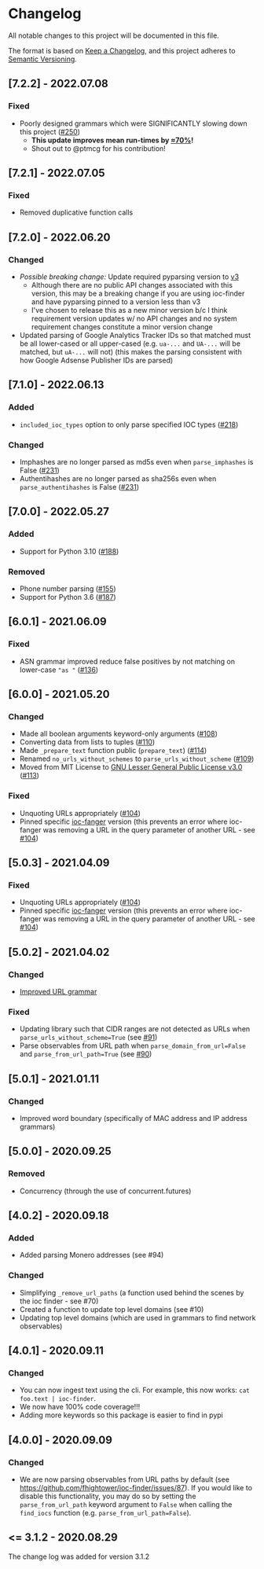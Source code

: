 # Changelog

All notable changes to this project will be documented in this file.

The format is based on [Keep a Changelog](https://keepachangelog.com/en/1.0.0/), and this project adheres to [Semantic Versioning](https://semver.org/).

## [7.2.2] - 2022.07.08

### Fixed

- Poorly designed grammars which were SIGNIFICANTLY slowing down this project ([#250](https://github.com/fhightower/ioc-finder/pull/250))
  - **This update improves mean run-times by [≈70%](https://github.com/fhightower/ioc-finder/pull/253/files#diff-8e67b346e4b32f0cd637dbd271c16ab649c05fdf6aa7fe443cc85c0d8ca6ad07R149)!**
  - Shout out to @ptmcg for his contribution!

## [7.2.1] - 2022.07.05

### Fixed

- Removed duplicative function calls

## [7.2.0] - 2022.06.20

### Changed

- *Possible breaking change:* Update required pyparsing version to [v3](https://github.com/pyparsing/pyparsing/blob/966d6fded149c6c11993746b0d72166bc04e4504/CHANGES#L49)
  - Although there are no public API changes associated with this version, this may be a breaking change if you are using ioc-finder and have pyparsing pinned to a version less than v3
  - I've chosen to release this as a new minor version b/c I think requirement version updates w/ no API changes and no system requirement changes constitute a minor version change
- Updated parsing of Google Analytics Tracker IDs so that matched must be all lower-cased or all upper-cased (e.g. `ua-...` and `UA-...` will be matched, but `uA-...` will not)  (this makes the parsing consistent with how Google Adsense Publisher IDs are parsed)

## [7.1.0] - 2022.06.13

### Added

- `included_ioc_types` option to only parse specified IOC types ([#218](https://github.com/fhightower/ioc-finder/issues/218))

### Changed

- Imphashes are no longer parsed as md5s even when `parse_imphashes` is False ([#231](https://github.com/fhightower/ioc-finder/issues/231))
- Authentihashes are no longer parsed as sha256s even when `parse_authentihashes` is False ([#231](https://github.com/fhightower/ioc-finder/issues/231))

## [7.0.0] - 2022.05.27

### Added

- Support for Python 3.10 ([#188](https://github.com/fhightower/ioc-finder/issues/188))

### Removed

- Phone number parsing ([#155](https://github.com/fhightower/ioc-finder/issues/155))
- Support for Python 3.6 ([#187](https://github.com/fhightower/ioc-finder/issues/187))

## [6.0.1] - 2021.06.09

### Fixed

- ASN grammar improved reduce false positives by not matching on lower-case `"as "` ([#136](https://github.com/fhightower/ioc-finder/issues/136))

## [6.0.0] - 2021.05.20

### Changed

- Made all boolean arguments keyword-only arguments ([#108](https://github.com/fhightower/ioc-finder/issues/108))
- Converting data from lists to tuples ([#110](https://github.com/fhightower/ioc-finder/issues/110))
- Made `_prepare_text` function public (`prepare_text`) ([#114](https://github.com/fhightower/ioc-finder/issues/114))
- Renamed `no_urls_without_schemes` to `parse_urls_without_scheme` ([#109](https://github.com/fhightower/ioc-finder/issues/109))
- Moved from MIT License to [GNU Lesser General Public License v3.0](https://choosealicense.com/licenses/lgpl-3.0/) ([#113](https://github.com/fhightower/ioc-finder/issues/113))

### Fixed

- Unquoting URLs appropriately ([#104](https://github.com/fhightower/ioc-finder/issues/104))
- Pinned specific [ioc-fanger](https://github.com/ioc-fang/ioc-fanger) version (this prevents an error where ioc-fanger was removing a URL in the query parameter of another URL - see [#104](https://github.com/fhightower/ioc-finder/issues/104))

## [5.0.3] - 2021.04.09

### Fixed

- Unquoting URLs appropriately ([#104](https://github.com/fhightower/ioc-finder/issues/104))
- Pinned specific [ioc-fanger](https://github.com/ioc-fang/ioc-fanger) version (this prevents an error where ioc-fanger was removing a URL in the query parameter of another URL - see [#104](https://github.com/fhightower/ioc-finder/issues/104))

## [5.0.2] - 2021.04.02

### Changed

- [Improved URL grammar](https://github.com/fhightower/ioc-finder/commit/e3025c1a578663f693e7aa7947ac56e577dde0e9)

### Fixed

- Updating library such that CIDR ranges are not detected as URLs when `parse_urls_without_scheme=True` (see [#91](https://github.com/fhightower/ioc-finder/issues/91))
- Parse observables from URL path when `parse_domain_from_url=False` and `parse_from_url_path=True` (see [#90](https://github.com/fhightower/ioc-finder/issues/90))

## [5.0.1] - 2021.01.11

### Changed

- Improved word boundary (specifically of MAC address and IP address grammars)

## [5.0.0] - 2020.09.25

### Removed

- Concurrency (through the use of concurrent.futures)

## [4.0.2] - 2020.09.18

### Added

- Added parsing Monero addresses (see #94)

### Changed

- Simplifying `_remove_url_paths` (a function used behind the scenes by the ioc finder - see #70)
- Created a function to update top level domains (see #10)
- Updating top level domains (which are used in grammars to find network observables)

## [4.0.1] - 2020.09.11

### Changed

- You can now ingest text using the cli. For example, this now works: `cat foo.text | ioc-finder`.
- We now have 100% code coverage!!!
- Adding more keywords so this package is easier to find in pypi

## [4.0.0] - 2020.09.09

### Changed

- We are now parsing observables from URL paths by default (see https://github.com/fhightower/ioc-finder/issues/87). If you would like to disable this functionality, you may do so by setting the `parse_from_url_path` keyword argument to `False` when calling the `find_iocs` function (e.g. `parse_from_url_path=False`).

## <= 3.1.2 - 2020.08.29

The change log was added for version 3.1.2
